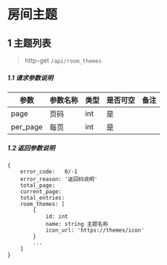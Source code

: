 # 房间主题

## 1 主题列表

> http-get ```/api/room_themes```

##### 1.1 请求参数说明

|参数|参数名称|类型|是否可空|备注
|---|---|---|---|---
|page|页码|int|是||
|per_page|每页|int|是||

##### 1.2 返回参数说明
```
{
    error_code:   0/-1  
    error_reason: '返回码说明'  
    total_page: 
    current_page: 
    total_entries:   
    room_themes: [
        {
            id: int 
            name: string 主题名称
            icon_url: 'https://themes/icon'
        }
        ...
    ]
}
```